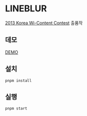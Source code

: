 # LINEBLUR

[2013 Korea Wi-Content Contest](http://www.21kwc.com) 출품작 

## 데모
[DEMO](https://heyask.github.io/lineblur)

## 설치
```shell
pnpm install
```

## 실행
```shell
pnpm start
```